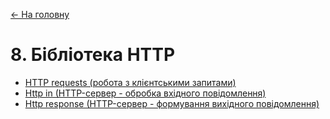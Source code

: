 [<- На головну](../)

# 8. Бібліотека HTTP

- [HTTP requests (робота з клієнтськими запитами)](httprequests.md)<span class="load"> </span>
- [Http in (HTTP-сервер - обробка вхідного повідомлення)](httpin.md)<span class="load"> </span>
- [Http response (HTTP-сервер - формування вихідного повідомлення)](httpresponse.md)<span class="load"> </span>